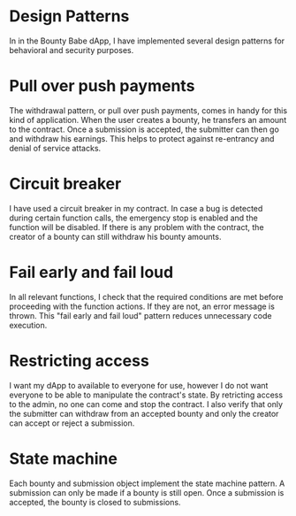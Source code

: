 # Design Patterns

In in the Bounty Babe dApp, I have implemented several design patterns for behavioral and security purposes.

# Pull over push payments

The withdrawal pattern, or pull over push payments, comes in handy for this kind of application. When the user creates a bounty, he transfers an amount to the contract. Once a submission is accepted, the submitter can then go and withdraw his earnings. This helps to protect against re-entrancy and denial of service attacks.

# Circuit breaker

I have used a circuit breaker in my contract. In case a bug is detected during certain function calls, the emergency stop is enabled and the function will be disabled. If there is any problem with the contract, the creator of a bounty can still withdraw his bounty amounts.

# Fail early and fail loud

In all relevant functions, I check that the required conditions are met before proceeding with the function actions. If they are not, an error message is thrown. This "fail early and fail loud" pattern reduces unnecessary code execution.

# Restricting access

I want my dApp to available to everyone for use, however I do not want everyone to be able to manipulate the contract's state. By retricting access to the admin, no one can come and stop the contract. I also verify that only the submitter can withdraw from an accepted bounty and only the creator can accept or reject a submission.

# State machine

Each bounty and submission object implement the state machine pattern. A submission can only be made if a bounty is still open. Once a submission is accepted, the bounty is closed to submissions.

